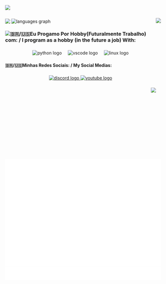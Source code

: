 <br clear="both">

###

<div>
  <img style="100%" src="https://capsule-render.vercel.app/api?type=waving&height=100&section=header&reversal=true&fontSize=70&fontColor=FFFFFF&fontAlign=50&fontAlignY=50&stroke=-&animation=blinking&descSize=20&descAlign=50&descAlignY=50&color=D4D4D4"  />
</div>

###

###


###
<img align="right" size="250" height="250" src="https://github.com/user-attachments/assets/a419a8b9-0a81-46e1-8717-a7d3f0eb8a3d"  />
<img align="center" src="https://github-readme-stats.vercel.app/api?username=Yokiokks&locale=en&hide_title=false&layout=compact&card_width=320&langs_count=5&theme=nightowl" />
<img align="center" src="https://github-readme-stats.vercel.app/api/top-langs?username=Yokiokks&locale=en&hide_title=false&layout=compact&card_width=320&langs_count=5&theme=nightowl&hide_border=false&order=2" height="150" alt="languages graph"  /> 


###
###
<img align="left" src="https://spotify-recently-played-readme.vercel.app/api?user=31wepha5362o3qvzobnl2aldwlwy" />

<h3 align="left">🇧🇷/🇺🇸Eu Progamo Por Hobby(Futuralmente Trabalho) com: / I program as a hobby (in the future a job) With: </h3>

###

<div align="center">
  <img src="https://cdn.jsdelivr.net/gh/devicons/devicon/icons/python/python-original.svg" height="40" alt="python logo"  />
  <img width="12" />
  <img src="https://skillicons.dev/icons?i=vscode" height="40" alt="vscode logo"  />
  <img width="12" />
  <img src="https://skillicons.dev/icons?i=linux" height="40" alt="linux logo"  />
</div>

###

<h4 align="left">🇧🇷/🇺🇸Minhas Redes Sociais: / My Social Medias:</h4>

###

<div align="center">
  <a href="Yokiokks" target="_blank">
    <img src="https://img.shields.io/static/v1?message=Discord&logo=discord&label=&color=7289DA&logoColor=white&labelColor=&style=for-the-badge" height="40" alt="discord logo" />
  </a>
  <a href="https://www.youtube.com/@Yokiokks" target="_blank">
     <img src="https://img.shields.io/static/v1?message=Youtube&logo=youtube&label=&color=FF0000&logoColor=white&labelColor=&style=for-the-badge" height="40" alt="youtube logo"  />
  </a>
</div>

###
<img align="right" height="230" src="https://wallpapers.com/images/hd/vagabond-push-4x0lxx2btcet5flb.jpg"  />

<picture>
  <img src="./isocalendar.svg" alt="Isometric commit calendar" />
</picture>

<img src="./topics.svg" alt="Tópicos que sigo" />


###
